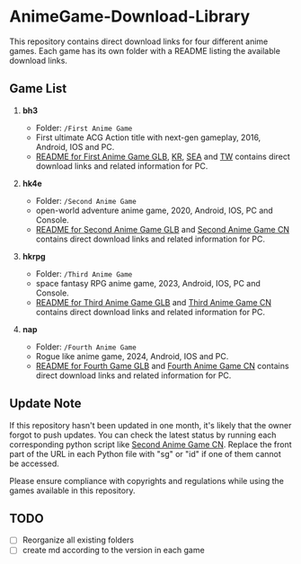 # AnimeGame-Download-Library

This repository contains direct download links for four different anime games. Each game has its own folder with a README listing the available download links.

## Game List

1. **bh3** 
   - Folder: `/First Anime Game`
   - First ultimate ACG Action title with next-gen gameplay, 2016, Android, IOS and PC.
   - [README for First Anime Game GLB](./First%20Anime%20Game/GLOBAL.md), [KR](./First%20Anime%20Game/KR.md), [SEA](./First%20Anime%20Game/SEA.md) and [TW](./First%20Anime%20Game/TW.md) contains direct download links and related information for PC.

2. **hk4e**
   - Folder: `/Second Anime Game`
   - open-world adventure anime game, 2020, Android, IOS, PC and Console.
   - [README for Second Anime Game GLB](./Second%20Anime%20Game/GLOBAL.md) and [Second Anime Game CN](./Second%20Anime%20Game/CN.md) contains direct download links and related information for PC.

3. **hkrpg**
   - Folder: `/Third Anime Game`
   - space fantasy RPG anime game, 2023, Android, IOS, PC and Console.
   - [README for Third Anime Game GLB](./Third%20Anime%20Game/GLOBAL.md) and [Third Anime Game CN](./Third%20Anime%20Game/CN.md) contains direct download links and related information for PC.

4. **nap**
   - Folder: `/Fourth Anime Game`
   - Rogue like anime game, 2024, Android, IOS and PC.
   - [README for Fourth Game GLB](./Fourth%20Anime%20Game/GLOBAL.md) and [Fourth Anime Game CN](./Fourth%20Anime%20Game/CN.md) contains direct download links and related information for PC.

## Update Note

If this repository hasn't been updated in one month, it's likely that the owner forgot to push updates. You can check the latest status by running each corresponding python script like [Second Anime Game CN](./Second%20Anime%20Game/SecondAnimeGameCN.py). Replace the front part of the URL in each Python file with "sg" or "id" if one of them cannot be accessed.

Please ensure compliance with copyrights and regulations while using the games available in this repository.

## TODO
- [ ] Reorganize all existing folders
- [ ] create md according to the version in each game